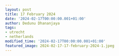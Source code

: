 ```yaml
---
layout: post
title: 17 February 2024
date: '2024-02-17T00:00:00.001+01:00'
author: Dedunu Dhananjaya
tags:
- utrecht
- netherlands
modified_time: '2024-02-17T00:00:00.001+01:00'
featured_image: 2024-02-17-17-february-2024-1.jpeg
---
```

